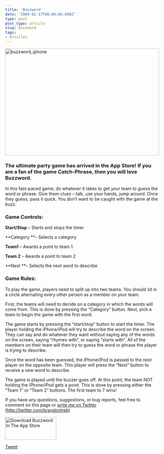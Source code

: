 ```yaml
---
title: 'Buzzword'
date: "2009-02-17T00:00:00.000Z"
type: post 
post_type: article
slug: buzzword
tags: 
- Articles
---
```

<img class="alignnone size-full wp-image-24" title="buzzword_iphone" src="http://brandontreb.com/wp-content/uploads/2009/02/buzzword_iphone.png" alt="buzzword_iphone" width="500" height="348" /></p> 

### The ultimate party game has arrived in the App Store! If you are a fan of the game Catch-Phrase, then you will love Buzzword.

In this fast-paced game, do whatever it takes to get your team to guess the word or phrase. Give them clues &#8211; talk, use your hands, jump around. Once they guess, pass it quick. You don&#8217;t want to be caught with the game at the buzz. </p> 

### Game Controls:

**Start/Stop** &#8211; Starts and stops the timer

**Category **&#8211; Selects a category

**Team1** &#8211; Awards a point to team 1

**Team 2** &#8211; Awards a point to team 2

**Next **&#8211; Selects the next word to describe</p> 

### Game Rules:

<span>To play the game, players need to split up into two teams. </span>You should sit in a circle alternating every other person as a member on your team. 

First, the teams will need to decide on a category in which the words will come from. This is done by pressing the &#8220;Category&#8221; button. Next, pick a team to begin the game with the first word. 

The game starts by pressing the &#8220;start/stop&#8221; button to start the timer. The player holding the iPhone/iPod will try to describe the word on the screen. They can say and do whatever they want without saying any of the words on the screen, saying &#8220;rhymes with&#8221;, or saying &#8220;starts with&#8221;. All of the members on their team will then try to guess the word or phrase the player is trying to describe.

Once the word has been guessed, the iPhone/iPod is passed to the next player on the opposite team. This player will press the &#8220;Next&#8221; button to receive a new word to describe.

The game is played until the buzzer goes off. At this point, the team NOT holding the iPhone/iPod gets a point. This is done by pressing either the &#8220;Team 1&#8221; or &#8220;Team 2&#8221; buttons. The first team to 7 wins!</p> 

If you have any questions, suggestions, or bug reports, feel free to comment on this page or [write me on Twitter (http://twitter.com/brandontreb)][1]

[<img class="alignnone size-full wp-image-98" title="Download Buzzword In The App Store" src="http://brandontreb.com/wp-content/uploads/2009/02/avail_on_app_store.png" alt="Download Buzzword In The App Store" width="166" height="74" />][2]

<div style="">
  <a href="http://twitter.com/share" class="twitter-share-button" data-count="horizontal" data-text="Buzzword" data-url="http://brandontreb.com/buzzword"  data-via="brandontreb" data-related="brandontreb:">Tweet</a>
</div>

 [1]: http://twitter.com/brandontreb
 [2]: http://tinyurl.com/at53fu